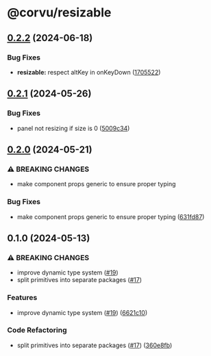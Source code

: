 # @corvu/resizable

## [0.2.2](https://github.com/corvudev/corvu/compare/@corvu/resizable@0.2.1...@corvu/resizable@0.2.2) (2024-06-18)


### Bug Fixes

* **resizable:** respect altKey in onKeyDown ([1705522](https://github.com/corvudev/corvu/commit/1705522653457cae4b6181d9d17e10d33872e64c))

## [0.2.1](https://github.com/corvudev/corvu/compare/@corvu/resizable@0.2.0...@corvu/resizable@0.2.1) (2024-05-26)


### Bug Fixes

* panel not resizing if size is 0 ([5009c34](https://github.com/corvudev/corvu/commit/5009c34489bfc62ecf1967d85f19ae271a491d6e))

## [0.2.0](https://github.com/corvudev/corvu/compare/@corvu/resizable@0.1.0...@corvu/resizable@0.2.0) (2024-05-21)


### ⚠ BREAKING CHANGES

* make component props generic to ensure proper typing

### Bug Fixes

* make component props generic to ensure proper typing ([631fd87](https://github.com/corvudev/corvu/commit/631fd87b7175663404a569b793bc9a474eb6a2f0))

## 0.1.0 (2024-05-13)


### ⚠ BREAKING CHANGES

* improve dynamic type system ([#19](https://github.com/corvudev/corvu/issues/19))
* split primitives into separate packages ([#17](https://github.com/corvudev/corvu/issues/17))

### Features

* improve dynamic type system ([#19](https://github.com/corvudev/corvu/issues/19)) ([6621c10](https://github.com/corvudev/corvu/commit/6621c10abb4d6c740c6f489502bd9a6e4d4a2fa2))


### Code Refactoring

* split primitives into separate packages ([#17](https://github.com/corvudev/corvu/issues/17)) ([360e8fb](https://github.com/corvudev/corvu/commit/360e8fb040c54ebd542dc244a5e10a7784e4388b))

